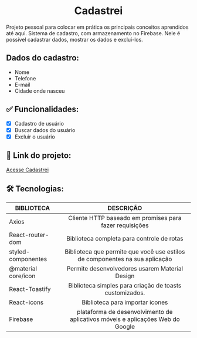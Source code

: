 <h1 align="center"> Cadastrei </h1>
Projeto pessoal para colocar em prática os principais conceitos aprendidos até aqui. Sistema de cadastro, com armazenamento no Firebase. Nele é possível cadastrar dados, mostrar os dados e excluí-los.

## Dados do cadastro:
* Nome
* Telefone
* E-mail
* Cidade onde nasceu

## ✅ Funcionalidades: 
- [x] Cadastro de usuário 
- [x] Buscar dados do usuário
- [x] Excluir o usuário

## 🔗 Link do projeto:
[Acesse Cadastrei](https://cadastrei.netlify.app/)

## 🛠 Tecnologias:
| BIBLIOTECA          |                          DESCRIÇÃO                           |
| ------------------- | :----------------------------------------------------------: |
| Axios               |   Cliente HTTP baseado em promises para fazer requisições    |
| React-router-dom    |          Biblioteca completa para controle de rotas          |
| styled-componentes  | Biblioteca que permite que você use estilos de componentes na sua aplicação |
| @material core/icon |        Permite desenvolvedores usarem Material Design        |
| React-Toastify      |   Biblioteca simples para criação de toasts customizados.    |
| React-icons         |  Biblioteca para importar icones                             |
| Firebase            | plataforma de desenvolvimento de aplicativos móveis e aplicações Web do Google |

